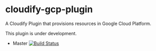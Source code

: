 # cloudify-gcp-plugin
A Cloudify Plugin that provisions resources in Google Cloud Platform. 

This plugin is under development.

* Master [![Build Status](https://travis-ci.org/cloudify-cosmo/cloudify-gcp-plugin.svg?branch=master)](https://travis-ci.org/cloudify-cosmo/cloudify-gcp-plugin)
